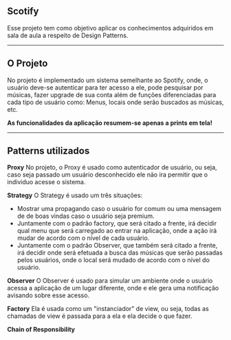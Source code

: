 ## Scotify ##
Esse projeto tem como objetivo aplicar os conhecimentos adquiridos em sala de aula a respeito de Design Patterns.

----------
O Projeto
-------------
No projeto é implementado um sistema semelhante ao  Spotify, onde, o usuário deve-se autenticar para ter acesso a ele, pode pesquisar por músicas, fazer upgrade de sua conta além de funções diferenciadas para cada tipo de usuário como: Menus, locais onde serão buscados as músicas, etc.

<i class="icon-asterisk"></i> **As funcionalidades da aplicação resumem-se apenas a prints em tela!**

----------
Patterns utilizados
-------------

**Proxy**
No projeto, o Proxy é usado como autenticador de usuário, ou seja, caso seja passado um usuário desconhecido ele não ira permitir que o individuo acesse o sistema.

**Strategy**
O Strategy é usado um três situações: 

- Mostrar uma propagando caso o usuário for comum ou uma mensagem de de boas vindas caso o usuário seja premium.
- Juntamente com o padrão factory, que será citado a frente, irá decidir qual menu que será carregado ao entrar na aplicação, onde a ação irá mudar de acordo com o nível de cada usuário.
- Juntamente com o padrão Observer, que também será citado a frente, irá decidir onde será efetuada a busca das músicas que serão passadas pelos usuários, onde o local será mudado de acordo com o nível do usuário.

**Observer**
O Observer é usado para simular um ambiente onde o usuário acessa a aplicação de um lugar diferente, onde e ele gera uma notificação avisando sobre esse acesso.

**Factory**
Ela é usada como um "instanciador" de view, ou seja,  todas as chamadas de view é passada para a ela e ela decide o que fazer.

**Chain of Responsibility**
